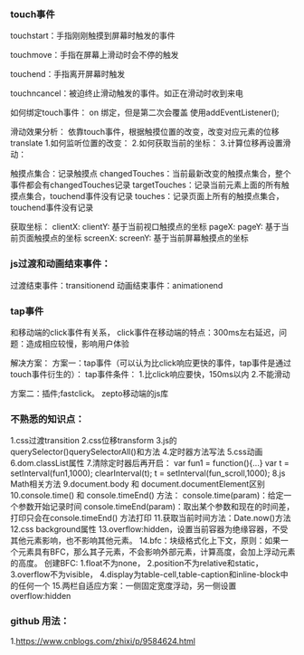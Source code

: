 ### touch事件
touchstart：手指刚刚触摸到屏幕时触发的事件

touchmove：手指在屏幕上滑动时会不停的触发

touchend：手指离开屏幕时触发

touchncancel：被迫终止滑动触发的事件。如正在滑动时收到来电


如何绑定touch事件：
on 绑定，但是第二次会覆盖
使用addEventListener();

滑动效果分析：
依靠touch事件，根据触摸位置的改变，改变对应元素的位移translate
1.如何监听位置的改变：
2.如何获取当前的坐标：
3.计算位移再设置滑动：

触摸点集合：记录触摸点
changedTouches：当前最新改变的触摸点集合，整个事件都会有changedTouches记录
targetTouches：记录当前元素上面的所有触摸点集合，touchend事件没有记录
touches：记录页面上所有的触摸点集合，touchend事件没有记录

获取坐标：
clientX:
clientY:
基于当前视口触摸点的坐标
pageX:
pageY:
基于当前页面触摸点的坐标
screenX:
screenY:
基于当前屏幕触摸点的坐标

### js过渡和动画结束事件：
过渡结束事件：transitionend
动画结束事件：animationend

### tap事件
和移动端的click事件有关系，
click事件在移动端的特点：300ms左右延迟，问题：造成相应较慢，影响用户体验

解决方案：
方案一：tap事件（可以认为比click响应更快的事件，tap事件是通过touch事件衍生的）：
tap事件条件：
    1.比click响应要快，150ms以内
    2.不能滑动

方案二：插件;fastclick。 zepto移动端的js库


### 不熟悉的知识点：
1.css过渡transition
2.css位移transform
3.js的querySelector()querySelectorAll()和方法
4.定时器方法写法
5.css动画
6.dom.classList属性
7.清除定时器后再开启：
    var fun1 = function(){...}
    var t = setInterval(fun1,1000);
    clearInterval(t); 
    t = setInterval(fun_scroll,1000);
8.js Math相关方法
9.document.body 和 document.documentElement区别
10.console.time() 和 console.timeEnd() 方法：
    console.time(param)：给定一个参数开始记录时间
    console.timeEnd(param)：取出某个参数和现在的时间差，打印只会在console.timeEnd() 方法打印
11.获取当前时间方法：Date.now()方法
12.css background属性
13.overflow:hidden，设置当前容器为绝缘容器，不受其他元素影响，也不影响其他元素。
14.bfc：块级格式化上下文，原则：如果一个元素具有BFC，那么其子元素，不会影响外部元素，计算高度，会加上浮动元素的高度。
创建BFC:
    1.float不为none，
    2.position不为relative和static，
    3.overflow不为visible，
    4.display为table-cell,table-caption和inline-block中的任何一个
15.两栏自适应方案：一侧固定宽度浮动，另一侧设置overflow:hidden

### github 用法：
1.https://www.cnblogs.com/zhixi/p/9584624.html